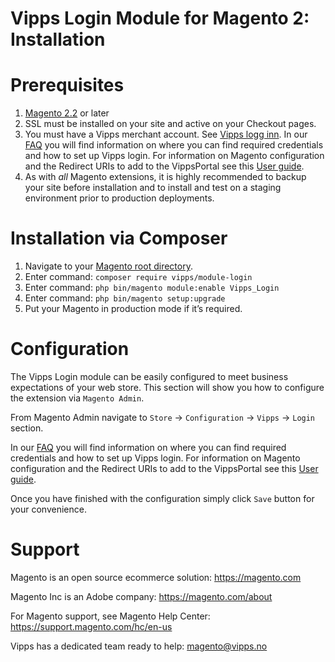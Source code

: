 # Vipps Login Module for Magento 2: Installation

# Prerequisites

1. [Magento 2.2](https://devdocs.magento.com/guides/v2.2/release-notes/bk-release-notes.html) or later
1. SSL must be installed on your site and active on your Checkout pages.
1. You must have a Vipps merchant account. See [Vipps logg inn](https://vipps.no/produkter-og-tjenester/bedrift/logg-inn-med-vipps/logg-inn-med-vipps/#kom-i-gang). In our [FAQ](https://github.com/vippsas/vipps-login-api/blob/master/vipps-login-api-faq.md) you will find information on where you can find required credentials and how to set up Vipps login. For information on Magento configuration and the Redirect URIs to add to the VippsPortal see this [User guide](https://marketplace.magento.com/media/catalog/product/vipps-module-login-1-3-3-ce/user_guides.pdf).
1. As with _all_ Magento extensions, it is highly recommended to backup your site before installation and to install and test on a staging environment prior to production deployments.

# Installation via Composer

1. Navigate to your [Magento root directory](https://devdocs.magento.com/guides/v2.2/extension-dev-guide/build/module-file-structure.html).
1. Enter command: `composer require vipps/module-login`
1. Enter command: `php bin/magento module:enable Vipps_Login` 
1. Enter command: `php bin/magento setup:upgrade`
1. Put your Magento in production mode if it’s required.

# Configuration

The Vipps Login module can be easily configured to meet business expectations of your web store. This section will show you how to configure the extension via `Magento Admin`.

From Magento Admin navigate to `Store` -> `Configuration` -> `Vipps` -> `Login` section. 

In our [FAQ](https://github.com/vippsas/vipps-login-api/blob/master/vipps-login-faq.md) you will find information on where you can find required credentials and how to set up Vipps login. For information on Magento configuration and the Redirect URIs to add to the VippsPortal see this [User guide](https://marketplace.magento.com/media/catalog/product/vipps-module-login-1-3-3-ce/user_guides.pdf).

Once you have finished with the configuration simply click `Save` button for your convenience. 

# Support

Magento is an open source ecommerce solution: https://magento.com

Magento Inc is an Adobe company: https://magento.com/about

For Magento support, see Magento Help Center: https://support.magento.com/hc/en-us

Vipps has a dedicated team ready to help: magento@vipps.no
